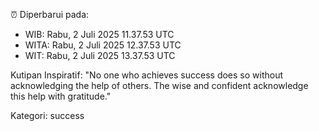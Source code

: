⏰ Diperbarui pada:
- WIB: Rabu, 2 Juli 2025 11.37.53 UTC
- WITA: Rabu, 2 Juli 2025 12.37.53 UTC
- WIT: Rabu, 2 Juli 2025 13.37.53 UTC

Kutipan Inspiratif:
"No one who achieves success does so without acknowledging the help of others. The wise and confident acknowledge this help with gratitude."


Kategori: success

